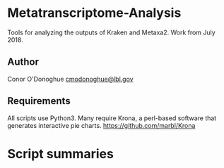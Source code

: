 # Metatranscriptome-Analysis
Tools for analyzing the outputs of Kraken and Metaxa2.
Work from July 2018.

## Author
Conor O'Donoghue cmodonoghue@lbl.gov

## Requirements
All scripts use Python3.
Many require Krona, a perl-based software that generates interactive pie charts.
https://github.com/marbl/Krona

# Script summaries

## 

